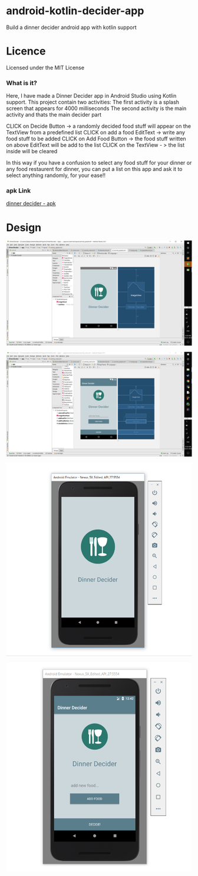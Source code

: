 # android-kotlin-decider-app

Build a dinner decider android app with kotlin support

# Licence

Licensed under the MIT License

### What is it?

Here, I have made a Dinner Decider app in Android Studio using Kotlin support.
This project contain two activities:
  The first activity is a splash screen that appears for 4000 milliseconds
  The second activity is the main activity and thats the main decider part

CLICK on Decide Button -> a randomly decided food stuff will appear on the TextView from a predefined list
CLICK on add a food EditText -> write any food stuff to be added
CLICK on Add Food Button -> the food stuff written on above EditText will be add to the list
CLICK on the TextView - > the list inside will be cleared

In this way if you have a confusion to select any food stuff for your dinner or any food restaurent for dinner,
you can put a list on this app and ask it to select anything randomly, for your ease!!

### apk Link

[dinner decider - apk](https://github.com/ashish7zeph/android-kotlin-decider-app/blob/master/apk/Dinner%20Decider.apk)


# Design

![](https://github.com/ashish7zeph/android-kotlin-decider-app/blob/master/screenshots/img1.png)

![](https://github.com/ashish7zeph/android-kotlin-decider-app/blob/master/screenshots/img2.png)

![](https://github.com/ashish7zeph/android-kotlin-decider-app/blob/master/screenshots/img3.png)

![](https://github.com/ashish7zeph/android-kotlin-decider-app/blob/master/screenshots/img4.png)
